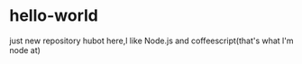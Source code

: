 # hello-world
just  new   repository
hubot here,l like Node.js and coffeescript(that's what l'm node at)
